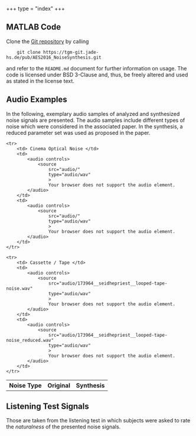 +++
type = "index"
+++

## MATLAB Code

Clone the [Git repository](https://tgm-git.jade-hs.de/pub/AES2016_NoiseSynthesis) by calling

```
    git clone https://tgm-git.jade-hs.de/pub/AES2016_NoiseSynthesis.git
```

 and refer to the `README.md` document for further information on usage. The code is licensed under BSD 3-Clause and, thus, be freely altered and used as stated in the license text.

## Audio Examples

In the following, exemplary audio samples of analyzed and synthesized noise signals are presented. The audio samples include different types of noise which were considered in the associated paper. In the synthesis, a reduced parameter set was used as proposed in the paper.


<table border="0" class="box" style="width:110%">
    <tr>
        <th>Noise Type</th>
        <th>Original</th>
        <th>Synthesis</th>
    </tr>
    
    <tr>
        <td> Cinema Optical Noise </td>
        <td>
            <audio controls>
                <source
                    src="audio/"
                    type="audio/wav"
                    >
                    Your browser does not support the audio element.
            </audio>
        </td>
        <td>
            <audio controls>
                <source
                    src="audio/"
                    type="audio/wav"
                    >
                    Your browser does not support the audio element.
            </audio>
        </td>
    </tr>
    
    <tr>
        <td> Cassette / Tape </td>
        <td>
            <audio controls>
                <source
                    src="audio/173964__seidhepriest__looped-tape-noise.wav"
                    type="audio/wav"
                    >
                    Your browser does not support the audio element.
            </audio>
        </td>
        <td>
            <audio controls>
                <source
                    src="audio/173964__seidhepriest__looped-tape-noise_reduced.wav"
                    type="audio/wav"
                    >
                    Your browser does not support the audio element.
            </audio>
        </td>
    </tr>
</table>

## Listening Test Signals

Those are taken from the listening test in which subjects were asked to rate the *naturalness* of the presented noise signals.
